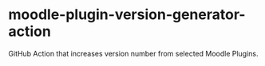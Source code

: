 # moodle-plugin-version-generator-action
GitHub Action that increases version number from selected Moodle Plugins.
